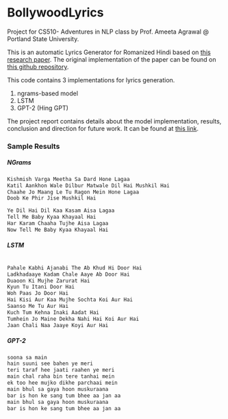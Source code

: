 # BollywoodLyrics

Project for CS510- Adventures in NLP class by Prof. Ameeta Agrawal @ Portland State University.

This is an automatic Lyrics Generator for Romanized Hindi based on [this research paper](https://arxiv.org/pdf/2007.12916.pdf). 
The original implementation of the paper can be found on [this github repository](https://github.com/lingo-iitgn/Bollyrics).

This code contains 3 implementations for lyrics generation.

1) ngrams-based model
2) LSTM
3) GPT-2 (Hing GPT)

The project report contains details about the model implementation, results, conclusion and direction for future work. It can be found at [this link](https://drive.google.com/file/d/1X1PLt1ncoadn44EdO2PlUgGAGV0D1Urm/view?usp=share_link).

### Sample Results
##### NGrams
```diff
Kishmish Varga Meetha Sa Dard Hone Lagaa
Katil Aankhon Wale Dilbur Matwale Dil Hai Mushkil Hai
Chaahe Jo Maang Le Tu Ragon Mein Hone Lagaa
Doob Ke Phir Jise Mushkil Hai

Ye Dil Hai Dil Kaa Kasam Aisa Lagaa
Tell Me Baby Kyaa Khayaal Hai
Har Karam Chaaha Tujhe Aisa Lagaa
Now Tell Me Baby Kyaa Khayaal Hai
```

##### LSTM
```diff

Pahale Kabhi Ajanabi The Ab Khud Hi Door Hai
Ladkhadaaye Kadam Chale Aaye Ab Door Hai
Duaoon Ki Mujhe Zarurat Hai
Kyun Tu Itani Door Hai
Woh Paas Jo Door Hai
Hai Kisi Aur Kaa Mujhe Sochta Koi Aur Hai
Saanso Me Tu Aur Hai
Kuch Tum Kehna Inaki Aadat Hai
Tumhein Jo Maine Dekha Nahi Hai Koi Aur Hai
Jaan Chali Naa Jaaye Koyi Aur Hai
```



##### GPT-2

```diff
soona sa main 
hain suuni see bahen ye meri 
teri taraf hee jaati raahen ye meri 
main chal raha bin tere tanhai mein 
ek too hee mujko dikhe parchaai mein 
main bhul sa gaya hoon muskuraana 
bar is hon ke sang tum bhee aa jan aa 
main bhul sa gaya hoon muskuraana 
bar is hon ke sang tum bhee aa jan aa 

```



